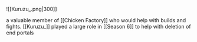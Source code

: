 ![[Kuruzu_.png|300]]   

a valuable member of [[Chicken Factory]] who would help with builds and fights. [[Kuruzu_]] played a large role in [[Season 6]] to help with deletion of end portals 